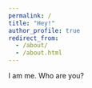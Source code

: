 ```yaml
---
permalink: /
title: "Hey!"
author_profile: true
redirect_from: 
  - /about/
  - /about.html
---
```


I am me. Who are you?
